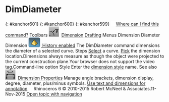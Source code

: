 ---
---


# DimDiameter
{: #kanchor601}
{: #kanchor600}
{: #kanchor599}
 [![images/transparent.gif](images/transparent.gif)Where can I find this command?](javascript:void(0);) Toolbars
![images/dimdiameter.png](images/dimdiameter.png) [Dimension](dimension-toolbar.html)  [Drafting](drafting-toolbar.html) 
Menus
Dimension
Diameter Dimension
![images/history-tag.png](images/history-tag.png) [&#160;History enabled](historyenabled.html) 
The DimDiameter command dimensions the diameter of a selected curve.
Steps
 [Select](select-objects.html) a curve. [Pick](pick-location.html) the dimension location.Dimensions always measure as though the object were projected to the current construction plane.Your browser does not support the video tag.Command-line option
Style
Enter the [dimension style](dimensions.html) name.
See also
![images/docprops-dimension.png](images/docprops-dimension.png) [Dimension Properties](dimension.html) 
Manage angle brackets, dimension display, degree, diameter, plus/minus symbols.
 [Use text and dimensions for annotation](sak-textanddimensions.html) 
&#160;
&#160;
Rhinoceros 6 © 2010-2015 Robert McNeel &amp; Associates.11-Nov-2015
 [Open topic with navigation](dimdiameter.html) 

